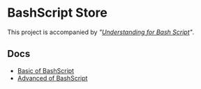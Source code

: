 # BashScript Store

This project is accompanied by _"[Understanding for Bash Script](https://www.notion.so/unchaptered/BashScript-12d7e97277684b7789c47cd68b7e2307?pvs=4)"_.

## Docs

- [Basic of BashScript](src/01_basic)
- [Advanced of BashScript](src/02_advanced)